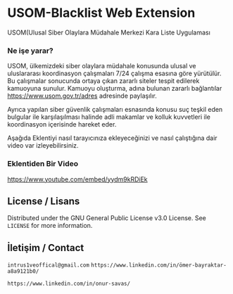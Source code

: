 # USOM-Blacklist Web Extension
USOM(Ulusal Siber Olaylara Müdahale Merkezi Kara Liste Uygulaması

### Ne işe yarar?
USOM, ülkemizdeki siber olaylara müdahale konusunda ulusal ve uluslararası koordinasyon çalışmaları 7/24 çalışma esasına göre yürütülür. Bu çalışmalar sonucunda ortaya çıkan zararlı siteler tespit edilerek kamuoyuna sunulur. Kamuoyu oluşturma, adına bulunan zararlı bağlantılar https://www.usom.gov.tr/adres adresinde paylaşılır.

Ayrıca yapılan siber güvenlik çalışmaları esnasında konusu suç teşkil eden bulgular ile karşılaşılması halinde adli makamlar ve kolluk kuvvetleri ile koordinasyon içerisinde hareket eder.

Aşağıda Eklentiyi nasıl tarayıcınıza ekleyeceğinizi ve nasıl çalıştığına dair video var izleyebilirsiniz.

### Eklentiden Bir Video


https://www.youtube.com/embed/yydm9kRDiEk



## License / Lisans

Distributed under the GNU General Public License v3.0 License. See `LICENSE` for more information.

## İletişim / Contact

```intrus1veoffical@gmail.com```
``` https://www.linkedin.com/in/ömer-bayraktar-a8a9121b0/ ```

``` https://www.linkedin.com/in/onur-savas/ ```


